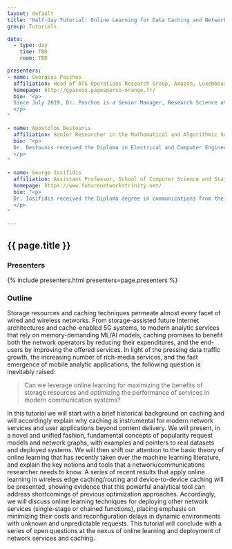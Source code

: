 ```yaml
---
layout: default
title: "Half-day Tutorial: Online Learning for Data Caching and Network Service Delivery"
group: Tutorials

data:
  - type: day
    time: TBD
    room: TBD

presenters:
- name: Georgios Paschos
  affiliation: Head of ATS Operations Research Group, Amazon, Luxembourg
  homepage: http://gpasxos.pagesperso-orange.fr/
  bio: "<p>
  Since July 2019, Dr. Paschos is a Senior Manager, Research Science at Amazon.com, leading the EU Operation Research team of Amazon Transportation Services. Previously, he worked 5 years (’14-’19) as a principal scientist at Huawei Technologies, Paris, France, leading the Network Control and Resource Allocation team. Before that, Dr. Paschos was at LIDS, MIT (’12-’14) while he has held positions at CERTH-ITI, Greece ’08-’12 (researcher), University of Thessaly, Dept. ECE ’09-’11 (adjunct lecturer) and VTT, Finland, ‘07-‘08 (ERCIM Postdoc Fellow). He received his diploma in Electrical and Computer Engineering in 2002 from Aristotle University of Thessaloniki, and his PhD degree in Wireless Networks 2006 from ECE dept. University of Patras, both in Greece. Two of his papers won the best paper award, in GLOBECOM 2007 and IFIP Wireless Days 2009, respectively. In the past, he served as an associate editor for IEEE/ACM Trans. on Networking (’15-’19), IEEE Networking Letters (’18-’19), and as a TPC member of INFOCOM, WiOPT, and Netsoft. He has organized several international workshops on the topics of caching, network slicing and machine learning techniques for communication systems, while he was the co-organizer and editor of the IEEE JSAC Special Issue on Caching for Comm. Systems and Networks.
  </p>
"

- name: Apostolos Destounis
  affiliation: Senior Researcher in the Mathematical and Algorithmic Sciences Lab, Paris Research Center, Huawei Technologies co. ltd.
  bio: "<p>
  Dr. Destounis received the Diploma in Electrical and Computer Engineering from the National technical University of Athens, the M.Sc. in Communications and Signal Processing from Imperial College London and the Ph.D. In Telecommunications from CentraleSupelec, Paris in 2009, 2010 and 2014, respectively. From 2011 to 2014 he also was a Research Engineer in Alcetel-Lucent (now Nokia) Bell Labs France. He was the co-organizer of the first International Workshop on Machine Learning for Communications (WMLC), hosted with WiOpt 2019. His current research interests lie in the fields of optimization and machine learning, with applications to wireless networks and content caching.
  </p>
"

- name: George Iosifidis
  affiliation: Assistant Professor, School of Computer Science and Statistics, Trinity College Dublin, the University of Dublin, Ireland
  homepage: https://www.futurenetworkstrinity.net/
  bio: "<p>
  Dr. Iosifidis received the Diploma degree in communications from the Greek Air Force Academy, Athens, 2000; and the Ph.D. degree in 2012 from the Dep. of Electrical and Computer Engineering, University of Thessaly, Greece. He was a Post-Doctoral Researcher with CERTH, Greece, 2012-14, and a Post-Doctoral/Associate Research Scientist with Yale University, 2014-17. Since 2016, he is the Ussher Assistant Professor in Future Networks with the School of Computer Science and Statistics, Trinity College Dublin, and a Funded Investigator with the research center CONNECT. He was a co-recipient of the Best Paper Awards in WiOPT 2013 and the IEEE INFOCOM 2017 conferences, a guest editor for the IEEE JSAC Special Issue on Caching, and an Editor for IEEE Transactions on Communications and IEEE/ACM Transactions on Networking. His work on resource sharing and cooperative networks has appeared in Nature Communications (2019), PNAS (2019), and Nature Human Behavior (2018). His interests lie in the area of network optimization and economics, with a recent focus on edge computing and mobile data analytics.
  </p>
"

---
```


## {{ page.title }}

### Presenters

{% include presenters.html presenters=page.presenters %}

### Outline

Storage resources and caching techniques permeate almost every facet of wired and wireless networks.
From storage-assisted future Internet architectures and cache-enabled 5G systems, to modern analytic services that rely on memory-demanding ML/AI models, caching promises to benefit both the network operators by reducing their expenditures, and the end-users by improving the offered services. In light of the pressing data traffic growth, the increasing number of rich-media services, and the fast emergence of mobile analytic applications, the following question is inevitably raised:
 
> Can we leverage online learning  for maximizing the benefits of storage resources and optimizing the performance of services in modern communication systems?
 
In this tutorial we will start with a brief historical background on caching and will accordingly explain why caching is instrumental for modern network services and user applications beyond content delivery.
We will present, in a novel and unified fashion, fundamental concepts of popularity request models and network graphs, with examples and pointers to real datasets and deployed systems. We will then shift our attention to the basic theory of online learning that has recently taken over the machine learning literature, and explain the key notions and tools that a network/communications researcher needs to know. A series of recent results that apply online learning in wireless edge caching/routing and device-to-device caching will be presented, showing evidence that this powerful analytical tool can address shortcomings of previous optimization approaches. Accordingly, we will discuss online learning techniques for deploying other network services (single-stage or chained functions), placing emphasis on minimizing their costs and reconfiguration delays in dynamic environments with unknown and unpredictable requests. This tutorial will conclude with a series of open questions at the nexus of online learning and deployment of network services and caching.
